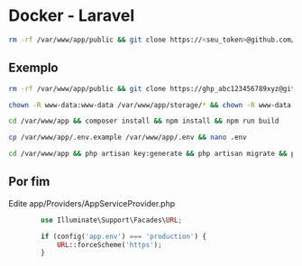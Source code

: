 # Docker - Laravel
```sh
rm -rf /var/www/app/public && git clone https://<seu_token>@github.com/usuario/repositorio.git /var/www/app
```
## Exemplo
```sh
rm -rf /var/www/app/public && git clone https://ghp_abc123456789xyz@github.com/meusuario/meurepositorio.git /var/www/app
```
```sh
chown -R www-data:www-data /var/www/app/storage/* && chown -R www-data:www-data /var/www/app/bootstrap/cache
```
```sh
cd /var/www/app && composer install && npm install && npm run build
```
```sh
cp /var/www/app/.env.example /var/www/app/.env && nano .env
```
```sh
cd /var/www/app && php artisan key:generate && php artisan migrate && php artisan optimize && php artisan view:cache
```

## Por fim

Edite app/Providers/AppServiceProvider.php

```php
        use Illuminate\Support\Facades\URL;
```

```php
        if (config('app.env') === 'production') {
            URL::forceScheme('https');
        }
```
